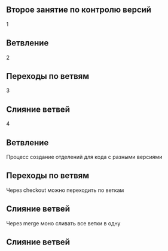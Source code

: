 ## Второе занятие по контролю версий
1
## Ветвление
2
## Переходы по ветвям 
3
## Слияние ветвей
4
  
## Ветвление
Процесс создание отделений для кода с разными версиями
## Переходы по ветвям 
Через checkout можно переходить по веткам
## Слияние ветвей
Через merge моно сливать все ветки в одну
## Слияние ветвей
